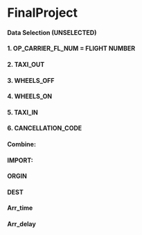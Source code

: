 # FinalProject 
#### Data Selection (UNSELECTED)
#### 1.	OP_CARRIER_FL_NUM = FLIGHT NUMBER
#### 2.	TAXI_OUT
#### 3.	WHEELS_OFF
#### 4.	WHEELS_ON
#### 5.	TAXI_IN
#### 6.	CANCELLATION_CODE

#### Combine:


#### IMPORT:

#### ORGIN
#### DEST
#### Arr_time
#### Arr_delay

